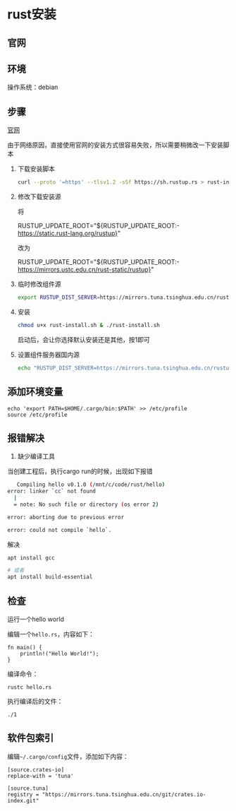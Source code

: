 # rust安装

## 官网



## 环境

操作系统：debian

## 步骤

[官网](https://www.rust-lang.org/zh-CN/learn/get-started)

由于网络原因，直接使用官网的安装方式很容易失败，所以需要稍微改一下安装脚本

1. 下载安装脚本

    ``` bash
    curl --proto '=https' --tlsv1.2 -sSf https://sh.rustup.rs > rust-install.sh
    ```

2. 修改下载安装源

    将
    
    RUSTUP_UPDATE_ROOT="${RUSTUP_UPDATE_ROOT:-https://static.rust-lang.org/rustup}"

    改为

    RUSTUP_UPDATE_ROOT="${RUSTUP_UPDATE_ROOT:-https://mirrors.ustc.edu.cn/rust-static/rustup}"

3. 临时修改组件源

    ``` bash
    export RUSTUP_DIST_SERVER=https://mirrors.tuna.tsinghua.edu.cn/rustup
    ```

4. 安装

    ``` bash
    chmod u+x rust-install.sh & ./rust-install.sh
    ```

    启动后，会让你选择默认安装还是其他，按1即可

5. 设置组件服务器国内源

    ``` bash
    echo "RUSTUP_DIST_SERVER=https://mirrors.tuna.tsinghua.edu.cn/rustup"  >> ~/.cargo/env
    ```

## 添加环境变量

```
echo 'export PATH=$HOME/.cargo/bin:$PATH' >> /etc/profile
source /etc/profile
```

## 报错解决

1. 缺少编译工具

当创建工程后，执行cargo run的时候，出现如下报错

``` bash
   Compiling hello v0.1.0 (/mnt/c/code/rust/hello)
error: linker `cc` not found
  |
  = note: No such file or directory (os error 2)

error: aborting due to previous error

error: could not compile `hello`.
```

解决

``` bash
apt install gcc

# 或者
apt install build-essential
```

## 检查

运行一个hello world

编辑一个`hello.rs`，内容如下：

```
fn main() {
    println!("Hello World!");
}
```

编译命令：

```
rustc hello.rs
```

执行编译后的文件：

```
./1
```

## 软件包索引

编辑`~/.cargo/config`文件，添加如下内容：

```
[source.crates-io]
replace-with = 'tuna'

[source.tuna]
registry = "https://mirrors.tuna.tsinghua.edu.cn/git/crates.io-index.git"
```

